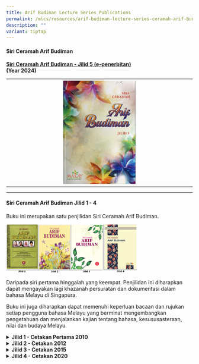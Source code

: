 ```yaml
---
title: Arif Budiman Lecture Series Publications
permalink: /mlcs/resources/arif-budiman-lecture-series-ceramah-arif-budiman-publication/
description: ""
variant: tiptap
---
```

<h4><strong>Siri Ceramah Arif Budiman</strong></h4>
<p><strong><a href="https://go.gov.sg/ceramaharifbudimanj5" rel="noopener noreferrer nofollow" target="_blank">Siri Ceramah Arif Budiman - Jilid 5 (e-penerbitan)</a></strong>
<br><strong>(Year 2024)</strong>
</p>
<table style="minWidth: 25px">
<colgroup>
<col>
</colgroup>
<tbody>
<tr>
<th rowspan="1" colspan="1"><a class="isomer-image-wrapper" href="https://go.gov.sg/ceramaharifbudimanj5"><img style="width: 40%;" height="auto" width="100%" alt="Ceramah Arif Budiman (CAB)" src="/images/Ceramah_Arif_Budiman_Ebook_cover.jpg"></a>
</th>
</tr>
</tbody>
</table>
<hr>
<h4><strong>Siri Ceramah Arif Budiman Jilid 1 - 4</strong></h4>
<p>Buku ini merupakan satu penjilidan Siri Ceramah Arif Budiman.</p>
<div class="isomer-image-wrapper">
<img style="width: 70%;" height="auto" width="100%" alt="Ceramah Arif Budiman Buku" src="/images/cab_buku.jpg">
</div>
<p>Daripada siri pertama hinggalah yang keempat. Penjilidan ini diharapkan
dapat mengayakan lagi khazanah persuratan dan dokumentasi dalam bahasa
Melayu di Singapura.</p>
<p>Buku ini juga diharapkan dapat memenuhi keperluan bacaan dan rujukan setiap
pengguna bahasa Melayu yang berminat mengembangkan pengetahuan dan menjalankan
kajian tentang bahasa, kesususasteraan, nilai dan budaya Melayu.</p>
<div data-type="detailGroup" class="isomer-accordion isomer-accordion-white">
<details class="isomer-details">
<summary><strong>Jilid 1 - Cetakan Pertama 2010</strong>
</summary>
<div data-type="detailsContent" class="isomer-details-content">
<div class="isomer-image-wrapper">
<img style="width: 50%;" height="auto" width="100%" alt="Jilid 1 - Cetakan Pertama 2010" src="/images/jilid-1---cetakan-pertama-2010.png">
</div>
<p><a href="https://academyofsingaporeteachers.moe.edu.sg/docs/librariesprovider6/resources-files/ceramah-arif-budiman/jilid-1/cab-jilid-1.pdf?sfvrsn=ed3e0588_2" rel="noopener noreferrer nofollow" target="_blank">Ceramah Arif Budiman 1 - Prof Asmah Hj Omar(.pdf, 10.36 MB)</a>  <strong><em>(PDF file too big!)</em></strong>
</p>
<p><a href="https://academyofsingaporeteachers.moe.edu.sg/docs/librariesprovider6/resources-files/ceramah-arif-budiman/jilid-1/cab-jilid-2.pdf?sfvrsn=4197c5e9_2" rel="noopener noreferrer nofollow" target="_blank">Ceramah Arif Budiman 2 - Dr Zainal Borhan(.pdf, 11.59 MB)</a>  <strong><em>(PDF file too big!)</em></strong>
</p>
<p><a href="https://academyofsingaporeteachers.moe.edu.sg/docs/librariesprovider6/resources-files/ceramah-arif-budiman/jilid-1/cab-jilid-3.pdf?sfvrsn=df7a804d_2" rel="noopener noreferrer nofollow" target="_blank">Ceramah Arif Budiman 3 - Prof Nik Safiah Hj Karim(.pdf, 10.44 MB)</a>  <strong><em>(PDF file too big!)</em></strong>
</p>
<p><a href="https://academyofsingaporeteachers.moe.edu.sg/docs/librariesprovider6/resources-files/ceramah-arif-budiman/jilid-1/cab-jilid-4.pdf?sfvrsn=697e77c6_2" rel="noopener noreferrer nofollow" target="_blank">Ceramah Arif Budiman 4 - Dr Awang Sariyan(.pdf, 22.33 MB)</a>  <strong><em>(PDF file too big!)</em></strong>
</p>
</div>
</details>
<details class="isomer-details">
<summary><strong>Jilid 2 - Cetakan 2012</strong>
</summary>
<div data-type="detailsContent" class="isomer-details-content">
<div class="isomer-image-wrapper">
<img style="width: 50%;" height="auto" width="100%" alt="Jilid 2 - Cetakan 2012" src="/images/jilid-2---cetakan-2012.png">
</div>
<p><a href="/files/cab-jilid-2-kandungan.pdf" rel="noopener noreferrer nofollow" target="_blank">Kandungan(.pdf, 304.27 KB)</a>
</p>
<p><a href="/files/cab-jilid-2-objektif.pdf" rel="noopener noreferrer nofollow" target="_blank">Objektif(.pdf, 110.9 KB)</a>
</p>
<p><a href="/files/cab-jilid-2-sekapur-sirih.pdf" rel="noopener noreferrer nofollow" target="_blank">Sekapur Sirih(.pdf, 496.32 KB)</a>
</p>
<p><a href="https://academyofsingaporeteachers.moe.edu.sg/docs/librariesprovider6/resources-files/ceramah-arif-budiman/jilid-2/cab-5-prof-dr-george-quinn.pdf?sfvrsn=74e88c55_2" rel="noopener noreferrer nofollow" target="_blank">Ceramah Arif Budiman 5 - Prof George Quinn(.pdf, 7.26 MB)</a>  <strong><em>(PDF file too big!)</em></strong>
</p>
<p><a href="/files/cab-5-prof-dr-george-quinn-tanya-jawab.pdf" rel="noopener noreferrer nofollow" target="_blank">CAB 5 - Tanya Jawab(.pdf, 2.5 MB)</a>
</p>
<p><a href="/files/cab-6-prof-wu-zongyu.pdf" rel="noopener noreferrer nofollow" target="_blank">Ceramah Arif Budiman 6 - Prof Wu Zongyu(.pdf, 4.44 MB)</a>
</p>
<p><a href="/files/cab-6-prof-wu-zongyu-tanya-jawab.pdf" rel="noopener noreferrer nofollow" target="_blank">CAB 6 - Tanya Jawab(.pdf, 1018.44 KB)</a>
</p>
<p><a href="https://academyofsingaporeteachers.moe.edu.sg/docs/librariesprovider6/resources-files/ceramah-arif-budiman/jilid-2/cab-7-dayang-hajah-aminah-binti-haji-momin-part-1.pdf?sfvrsn=4c97b1e5_2" rel="noopener noreferrer nofollow" target="_blank">Ceramah Arif Budiman 7 - Dayang Hjh Aminah Hj Momin (Bhg 1)(.pdf, 6.89 MB)</a>  <strong><em>(PDF file too big!)</em></strong>
</p>
<p><a href="https://academyofsingaporeteachers.moe.edu.sg/docs/librariesprovider6/resources-files/ceramah-arif-budiman/jilid-2/cab-7-dayang-hajah-aminah-binti-haji-momin-part-2.pdf?sfvrsn=a9fa0de0_2" rel="noopener noreferrer nofollow" target="_blank">Ceramah Arif Budiman 7 - Dayang Hjh Aminah Hj Momin (Bhg 2)(.pdf, 8.27 MB)</a>  <strong><em>(PDF file too big!)</em></strong>
</p>
<p><a href="/files/cab-7-dayang-hajah-aminah-tanya-jawab.pdf" rel="noopener noreferrer nofollow" target="_blank">CAB 7 - Tanya Jawab(.pdf, 915.67 KB)</a>
</p>
<p><a href="/files/cab-8-prof-dr-chun-tai-hyun-part-1.pdf" rel="noopener noreferrer nofollow" target="_blank">Ceramah Arif Budiman 8 - Prof Chun Tai-Hyun(.pdf, 3.96 MB)</a>
</p>
<p><a href="https://academyofsingaporeteachers.moe.edu.sg/docs/librariesprovider6/resources-files/ceramah-arif-budiman/jilid-2/cab-8-prof-dr-chun-tai-hyun-part-2.pdf?sfvrsn=68431add_2" rel="noopener noreferrer nofollow" target="_blank">Ceramah Arif Budiman 8 - Prof Chun Tai-Hyun (Bhg 2)(.pdf, 7.25 MB)</a>  <strong><em>(PDF file too big!)</em></strong>
</p>
<p><a href="/files/cab-jilid-2-jambangan.pdf" rel="noopener noreferrer nofollow" target="_blank">Jambangan Bunga(.pdf, 196.07 KB)</a>
</p>
<p><a href="/files/cab-jilid-2-penghargaan.pdf" rel="noopener noreferrer nofollow" target="_blank">Penghargaan(.pdf, 111.86 KB)</a>
</p>
</div>
</details>
<details class="isomer-details">
<summary><strong>Jilid 3 - Cetakan 2015</strong>
</summary>
<div data-type="detailsContent" class="isomer-details-content">
<div class="isomer-image-wrapper">
<img style="width: 50%;" height="auto" width="100%" alt="Jilid 3 - Cetakan 2015" src="/images/jilid-3---cetakan-2015.png">
</div>
<p><a href="/files/mlcs_cab_jilid_3_sekapur_sirih.pdf" rel="noopener noreferrer nofollow" target="_blank">Sekapur Sirih(.pdf, 903.29 KB)</a>
</p>
<p><a href="/files/mlcs_cab_9_-_prof_mahsun_23_feb_2013.pdf" rel="noopener noreferrer nofollow" target="_blank">Ceramah Arif Budiman 9 - Prof Dr Mahsun(.pdf, 1.25 MB)</a>
</p>
<p><a href="/files/mlcs_cab_10_-_prof_arndt_21_sep_2013.pdf" rel="noopener noreferrer nofollow" target="_blank">Ceramah Arif Budiman 10 - Prof Dr Arndt Graf(.pdf, 1.43 MB)</a>
</p>
<p><a href="/files/mlcs_cab_11_-_datuk_al_azhar_14_feb_2015.pdf" rel="noopener noreferrer nofollow" target="_blank">Ceramah Arif Budiman 11 - Datuk Al Azhar(.pdf, 1.5 MB)</a>
</p>
<p><a href="/files/mlcs_cab_12_-_prof_tatiana_19_sep_2015.pdf" rel="noopener noreferrer nofollow" target="_blank">Ceramah Arif Budiman 12 - Prof Dr Tatiana Denisova(.pdf, 1.15 MB)</a>
</p>
<p><a href="/files/mlcs_cab_penghargaan.pdf" rel="noopener noreferrer nofollow" target="_blank">Penghargaan(.pdf, 433.43 KB)</a>
</p>
</div>
</details>
<details class="isomer-details">
<summary><strong>Jilid 4 - Cetakan 2020</strong>
</summary>
<div data-type="detailsContent" class="isomer-details-content">
<div class="isomer-image-wrapper">
<img style="width: 50%;" height="auto" width="100%" alt="Jilid 4 - Cetakan 2020" src="/images/Jilid-4-Cetakan-2020.jpeg">
</div>
<p><a href="/files/2-kandungan.pdf" rel="noopener noreferrer nofollow" target="_blank">Kandungan(.pdf, 365.3 KB)</a>
</p>
<p><a href="/files/3-sekapur-sirih.pdf" rel="noopener noreferrer nofollow" target="_blank">Sekapur Sirih(.pdf, 673.97 KB)</a>
</p>
<p><a href="/files/4-seulas-pinang.pdf" rel="noopener noreferrer nofollow" target="_blank">Seulas Pinang(.pdf, 674.96 KB)</a>
</p>
<p><a href="/files/5-objektif.pdf" rel="noopener noreferrer nofollow" target="_blank">Objektif(.pdf, 550.27 KB)</a>
</p>
<p><a href="https://academyofsingaporeteachers.moe.edu.sg/docs/librariesprovider6/resources-files/ceramah-arif-budiman/jilid-4/6-cab-13---prof-dr-mikihiro-moriyama.pdf?sfvrsn=768e8dc7_2" rel="noopener noreferrer nofollow" target="_blank">CAB 13 - Prof Dr Mikihiro Moriyama(.pdf, 10.53 MB)</a>  <strong><em>(PDF file too big!)</em></strong>
</p>
<p><a href="/files/7-cab-13---tanya-jawab.pdf" rel="noopener noreferrer nofollow" target="_blank">CAB 13 - Tanya Jawab(.pdf, 4.66 MB)</a>
</p>
<p><a href="https://academyofsingaporeteachers.moe.edu.sg/docs/librariesprovider6/resources-files/ceramah-arif-budiman/jilid-4/8-cab-14---tuan-haji-sidek-bin-haji-saniff.pdf?sfvrsn=44dcd0e8_2" rel="noopener noreferrer nofollow" target="_blank">CAB 14 - Tuan Haji Sidek Bin Haji Saniff(.pdf, 5.51 MB)</a>  <strong><em>(PDF file too big!)</em></strong>
</p>
<p><a href="/files/9-cab-14---tanya-jawab.pdf" rel="noopener noreferrer nofollow" target="_blank">CAB 14 - Tanya Jawab(.pdf, 4.18 MB)</a>
</p>
<p><a href="https://academyofsingaporeteachers.moe.edu.sg/docs/librariesprovider6/resources-files/ceramah-arif-budiman/jilid-4/10-cab-15---prof-madya-dr-farish-a-noor.pdf?sfvrsn=e8684a64_2" rel="noopener noreferrer nofollow" target="_blank">CAB 15 - Prof Madya Dr Farish A. Noor(.pdf, 8.66 MB)</a>  <strong><em>(PDF file too big!)</em></strong>
</p>
<p><a href="https://academyofsingaporeteachers.moe.edu.sg/docs/librariesprovider6/resources-files/ceramah-arif-budiman/jilid-4/11-cab-15---tanya-jawab.pdf?sfvrsn=79da2ade_2" rel="noopener noreferrer nofollow" target="_blank">CAB 15 - Tanya Jawab(.pdf, 5.66 MB)</a>  <strong><em>(PDF file too big!)</em></strong>
</p>
<p><a href="https://academyofsingaporeteachers.moe.edu.sg/docs/librariesprovider6/resources-files/ceramah-arif-budiman/jilid-4/12-cab-16---prof-datuk-dr-awang-sariyan.pdf?sfvrsn=d36bec90_2" rel="noopener noreferrer nofollow" target="_blank">CAB 16 - Prof Datuk Dr Awang Sariyan(.pdf, 9.91 MB)</a>  <strong><em>(PDF file too big!)</em></strong>
</p>
<p><a href="/files/cab-16---tanya-jawab.pdf" rel="noopener noreferrer nofollow" target="_blank">CAB 16 - Tanya Jawab(.pdf, 538.72 KB)</a>
</p>
<p></p>
</div>
</details>
</div>
<p></p>
